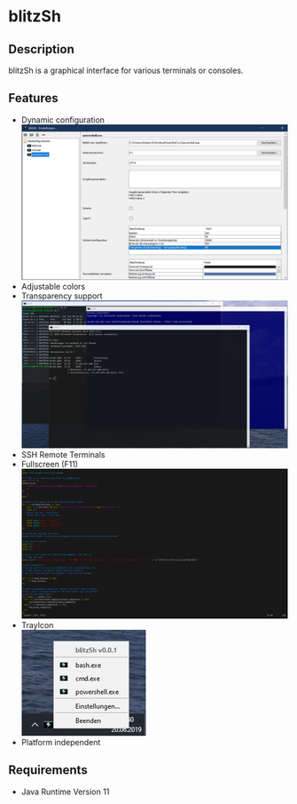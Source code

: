 # blitzSh
## Description
blitzSh is a graphical interface for various terminals or consoles.

## Features
- Dynamic configuration  
![Alt text](/blitzsh.app/screenshots/settings.png?raw=true "Settings")
- Adjustable colors
- Transparency support  
![Alt text](/blitzsh.app/screenshots/terminals.png?raw=true "Terminals")
- SSH Remote Terminals
- Fullscreen (F11)  
![Alt text](/blitzsh.app/screenshots/fullscreen.png?raw=true "Fullscreen")
- TrayIcon  
![Alt text](/blitzsh.app/screenshots/trayicon.png?raw=true "TrayIcon")
- Platform independent

## Requirements
- Java Runtime Version 11